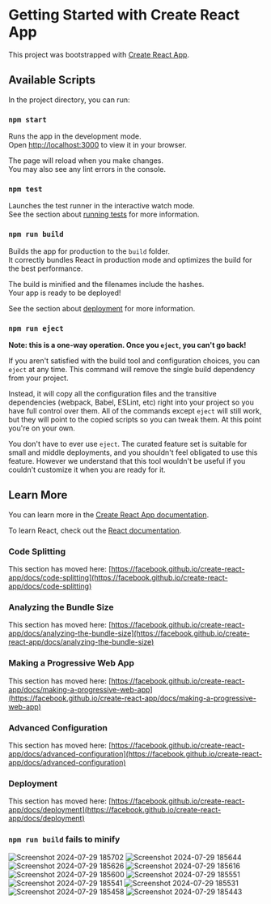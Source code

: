 # Getting Started with Create React App

This project was bootstrapped with [Create React App](https://github.com/facebook/create-react-app).

## Available Scripts

In the project directory, you can run:

### `npm start`

Runs the app in the development mode.\
Open [http://localhost:3000](http://localhost:3000) to view it in your browser.

The page will reload when you make changes.\
You may also see any lint errors in the console.

### `npm test`

Launches the test runner in the interactive watch mode.\
See the section about [running tests](https://facebook.github.io/create-react-app/docs/running-tests) for more information.

### `npm run build`

Builds the app for production to the `build` folder.\
It correctly bundles React in production mode and optimizes the build for the best performance.

The build is minified and the filenames include the hashes.\
Your app is ready to be deployed!

See the section about [deployment](https://facebook.github.io/create-react-app/docs/deployment) for more information.

### `npm run eject`

**Note: this is a one-way operation. Once you `eject`, you can't go back!**

If you aren't satisfied with the build tool and configuration choices, you can `eject` at any time. This command will remove the single build dependency from your project.

Instead, it will copy all the configuration files and the transitive dependencies (webpack, Babel, ESLint, etc) right into your project so you have full control over them. All of the commands except `eject` will still work, but they will point to the copied scripts so you can tweak them. At this point you're on your own.

You don't have to ever use `eject`. The curated feature set is suitable for small and middle deployments, and you shouldn't feel obligated to use this feature. However we understand that this tool wouldn't be useful if you couldn't customize it when you are ready for it.

## Learn More

You can learn more in the [Create React App documentation](https://facebook.github.io/create-react-app/docs/getting-started).

To learn React, check out the [React documentation](https://reactjs.org/).

### Code Splitting

This section has moved here: [https://facebook.github.io/create-react-app/docs/code-splitting](https://facebook.github.io/create-react-app/docs/code-splitting)

### Analyzing the Bundle Size

This section has moved here: [https://facebook.github.io/create-react-app/docs/analyzing-the-bundle-size](https://facebook.github.io/create-react-app/docs/analyzing-the-bundle-size)

### Making a Progressive Web App

This section has moved here: [https://facebook.github.io/create-react-app/docs/making-a-progressive-web-app](https://facebook.github.io/create-react-app/docs/making-a-progressive-web-app)

### Advanced Configuration

This section has moved here: [https://facebook.github.io/create-react-app/docs/advanced-configuration](https://facebook.github.io/create-react-app/docs/advanced-configuration)

### Deployment

This section has moved here: [https://facebook.github.io/create-react-app/docs/deployment](https://facebook.github.io/create-react-app/docs/deployment)

### `npm run build` fails to minify

![Screenshot 2024-07-29 185702](https://github.com/user-attachments/assets/b4c40f00-756b-405d-a024-915dae74cd9d)
![Screenshot 2024-07-29 185644](https://github.com/user-attachments/assets/1d6848fb-c57f-42c8-b86f-6e1c8620ffab)
![Screenshot 2024-07-29 185626](https://github.com/user-attachments/assets/b8a92c6b-a038-4d0d-b3a6-70b1cf009932)
![Screenshot 2024-07-29 185616](https://github.com/user-attachments/assets/5ee38a2b-3568-4ccb-b87c-fb9bd3753782)
![Screenshot 2024-07-29 185600](https://github.com/user-attachments/assets/517bd9a6-7075-4ed2-90af-614db1bff01d)
![Screenshot 2024-07-29 185551](https://github.com/user-attachments/assets/5a179620-e343-4625-bbea-6f0e5710a108)
![Screenshot 2024-07-29 185541](https://github.com/user-attachments/assets/e24679f3-9082-4486-ab21-38d7d40381b4)
![Screenshot 2024-07-29 185531](https://github.com/user-attachments/assets/84ccd9c8-1cc4-411c-9f84-ce4cf11f06b8)
![Screenshot 2024-07-29 185458](https://github.com/user-attachments/assets/f1de65ca-d063-48f8-9b95-b5cbbb8dc48e)
![Screenshot 2024-07-29 185443](https://github.com/user-attachments/assets/1e2dcd61-b24c-4550-8cb2-e0572f25da07)

